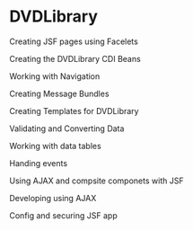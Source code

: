 # DVDLibrary

Creating JSF pages using Facelets

Creating the DVDLibrary CDI Beans

Working with Navigation

Creating Message Bundles

Creating Templates for DVDLibrary

Validating and Converting Data

Working with data tables

Handing events

Using AJAX and compsite componets with JSF

Developing using AJAX

Config and securing JSF app
